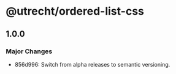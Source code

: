 # @utrecht/ordered-list-css

## 1.0.0

### Major Changes

- 856d996: Switch from alpha releases to semantic versioning.
